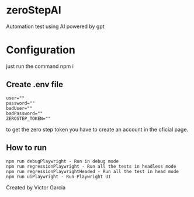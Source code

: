 # zeroStepAI
Automation test using AI powered by gpt

# Configuration
just run the command
npm i

## Create .env file
```
user=""
password=""
badUser=""
badPassword=""
ZEROSTEP_TOKEN=""
```
to get the zero step token you have to create an account in the oficial page.

## How to run
    npm run debugPlaywright - Run in debug mode
    npm run regressionPlaywright - Run all the tests in headless mode
    npm run regressionPlaywrightHeaded - Run all the test in head mode
    npm run uiPlaywright - Run Playwright UI

Created by Victor Garcia